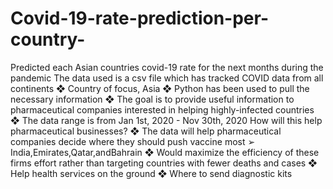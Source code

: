 # Covid-19-rate-prediction-per-country-
Predicted each Asian countries covid-19 rate for the next months during the pandemic
The data used is a csv file which has tracked COVID data from all continents
❖ Country of focus, Asia
❖ Python has been used to pull the necessary information
❖ The goal is to provide useful information to pharmaceutical companies interested in
helping highly-infected countries
❖ The data range is from Jan 1st, 2020 - Nov 30th, 2020
How will this help pharmaceutical businesses?
❖ The data will help pharmaceutical companies decide where they should push vaccine most
➢ India,Emirates,Qatar,andBahrain
❖ Would maximize the efficiency of these firms effort rather than targeting
countries with fewer deaths and cases
❖ Help health services on the ground
❖ Where to send diagnostic kits



